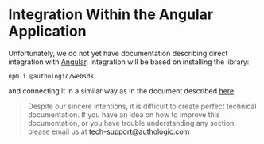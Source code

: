 # Integration Within the Angular Application

Unfortunately, we do not yet have documentation describing direct integration 
with [Angular](https://angular.dev/). Integration will be based on installing the library:

<!--
title: "Library Installation"
-->
```shell
npm i @authologic/websdk
```

and connecting it in a similar way as in the document described [here](websdk/js.md).

<!-- theme: info -->
>
> Despite our sincere intentions, it is difficult to create perfect technical documentation.
> If you have an idea on how to improve this documentation, or you have trouble understanding any section,
> please email us at tech-support@authologic.com
